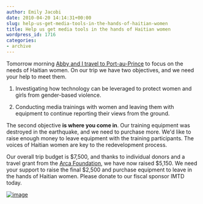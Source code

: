 ```yaml
---
author: Emily Jacobi
date: 2010-04-20 14:14:31+00:00
slug: help-us-get-media-tools-in-the-hands-of-haitian-women
title: Help us get media tools in the hands of Haitian women
wordpress_id: 1716
categories:
- archive
---
```


Tomorrow morning [Abby and I travel to Port-au-Prince](http://digital-democracy.org/2010/04/19/traveling-to-haiti-to-support-local-women/) to focus on the needs of Haitian women. On our trip we have two objectives, and we need your help to meet them.



	
  1. Investigating how technology can be leveraged to protect women and girls from gender-based violence.

	
  2. Conducting media trainings with women and leaving them with equipment to continue reporting their views from the ground.


The second objective **is where you come in**. Our training equipment was destroyed in the earthquake, and we need to purchase more. We'd like to raise enough money to leave equipment with the training participants. The voices of Haitian women are key to the redevelopment process.

Our overall trip budget is $7,500, and thanks to individual donors and a travel grant from the [Arca Foundation](http://www.arcafoundation.org/), we have now raised $5,150. We need your support to raise the final $2,500 and purchase equipment to leave in the hands of Haitian women. Please donate to our fiscal sponsor IMTD today.

[![image](http://digital-democracy.org/wp-content/uploads/2010/04/donatenowlogo1.gif)](https://www.networkforgood.org/donation/ExpressDonation.aspx?ORGID2=52-1780842&vlrStratCode=CUlaExKG4btFXDlc4D%2bY29oenvHUyfDy21Z732h%2bDN2GNxThv8RiTqc009%2b9nLe4)
